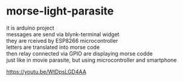 # morse-light-parasite

it is arduino project\
messages are send via blynk-terminal widget\
they are rceived by ESP8266 microcontroller\
letters are translated into morse code\
then relay connected via GPIO are displaying morse codde\
just like in movie parasite, but using microcontroller and smartphone


https://youtu.be/WtDpsLGD4AA
